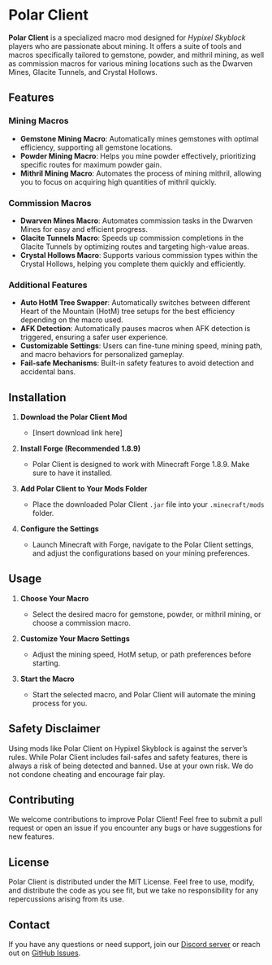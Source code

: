 # Polar Client

**Polar Client** is a specialized macro mod designed for *Hypixel Skyblock* players who are passionate about mining. It offers a suite of tools and macros specifically tailored to gemstone, powder, and mithril mining, as well as commission macros for various mining locations such as the Dwarven Mines, Glacite Tunnels, and Crystal Hollows. 

## Features

### Mining Macros
- **Gemstone Mining Macro**: Automatically mines gemstones with optimal efficiency, supporting all gemstone locations.
- **Powder Mining Macro**: Helps you mine powder effectively, prioritizing specific routes for maximum powder gain.
- **Mithril Mining Macro**: Automates the process of mining mithril, allowing you to focus on acquiring high quantities of mithril quickly.

### Commission Macros
- **Dwarven Mines Macro**: Automates commission tasks in the Dwarven Mines for easy and efficient progress.
- **Glacite Tunnels Macro**: Speeds up commission completions in the Glacite Tunnels by optimizing routes and targeting high-value areas.
- **Crystal Hollows Macro**: Supports various commission types within the Crystal Hollows, helping you complete them quickly and efficiently.

### Additional Features
- **Auto HotM Tree Swapper**: Automatically switches between different Heart of the Mountain (HotM) tree setups for the best efficiency depending on the macro used.
- **AFK Detection**: Automatically pauses macros when AFK detection is triggered, ensuring a safer user experience.
- **Customizable Settings**: Users can fine-tune mining speed, mining path, and macro behaviors for personalized gameplay.
- **Fail-safe Mechanisms**: Built-in safety features to avoid detection and accidental bans.

## Installation

1. **Download the Polar Client Mod**  
   - [Insert download link here]

2. **Install Forge (Recommended 1.8.9)**  
   - Polar Client is designed to work with Minecraft Forge 1.8.9. Make sure to have it installed.

3. **Add Polar Client to Your Mods Folder**  
   - Place the downloaded Polar Client `.jar` file into your `.minecraft/mods` folder.

4. **Configure the Settings**  
   - Launch Minecraft with Forge, navigate to the Polar Client settings, and adjust the configurations based on your mining preferences.

## Usage

1. **Choose Your Macro**
   - Select the desired macro for gemstone, powder, or mithril mining, or choose a commission macro.

2. **Customize Your Macro Settings**
   - Adjust the mining speed, HotM setup, or path preferences before starting.

3. **Start the Macro**
   - Start the selected macro, and Polar Client will automate the mining process for you.

## Safety Disclaimer

Using mods like Polar Client on Hypixel Skyblock is against the server’s rules. While Polar Client includes fail-safes and safety features, there is always a risk of being detected and banned. Use at your own risk. We do not condone cheating and encourage fair play.

## Contributing

We welcome contributions to improve Polar Client! Feel free to submit a pull request or open an issue if you encounter any bugs or have suggestions for new features.

## License

Polar Client is distributed under the MIT License. Feel free to use, modify, and distribute the code as you see fit, but we take no responsibility for any repercussions arising from its use.

## Contact

If you have any questions or need support, join our [Discord server](https://discord.gg/pKXRh3ik) or reach out on [GitHub Issues](https://github.com/polarclient-v2/releases/issues).
